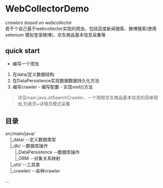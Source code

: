 # WebCollectorDemo



_crawlers based on webcollector_  
若干个自己基于webcollector实现的爬虫，包括百度新闻搜索、微博搜索(使用selenium 模拟登录微博)、京东商品基本信息采集等  

## quick start
-  编写一个爬虫
  1.  在data/定义数据结构
  2.  在DataPersistence实现数据数据持久化方法
  3.  编写crawler
    -  编写配置
    -  实现visit()方法

> 详见main.java.JdSearchCrawler，一个爬取京东商品基本信息的简单爬虫,列表页+详情页模式采集  


## 目录  
src/main/java/  
&nbsp;&nbsp;&nbsp;&nbsp;|_data/  --定义数据类型  
&nbsp;&nbsp;&nbsp;&nbsp;|_db/  --数据库操作  
&nbsp;&nbsp;&nbsp;&nbsp;&nbsp;&nbsp;&nbsp;&nbsp;|_DataPersistence  --数据库操作  
&nbsp;&nbsp;&nbsp;&nbsp;&nbsp;&nbsp;&nbsp;&nbsp;|_ORM  --对象关系映射  
&nbsp;&nbsp;&nbsp;&nbsp;|_util/ --工具类  
&nbsp;&nbsp;&nbsp;&nbsp;|_crawler/ --各种crawler

...
